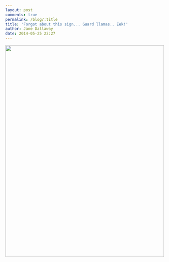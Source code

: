 ```yaml
---
layout: post
comments: true
permalink: /blog/:title
title: 'Forgot about this sign... Guard llamas.. Eek!'
author: Jane Dallaway
date: 2014-05-25 22:27
---
```


<div><a href="http://static.skitters.dallaway.com/tp_IMG_20140517_134937.jpg"><img src="http://static.skitters.dallaway.com/tp_thumb_IMG_20140517_134937.jpg" width="500" height="667"/></a></div>


  
      
